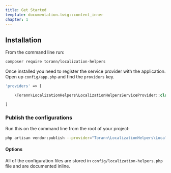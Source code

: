 ```yaml
---
title: Get Started
template: documentation.twig::content_inner
chapter: 1
---
```

## Installation

From the command line run:

```bash
composer require torann/localization-helpers
```

Once installed you need to register the service provider with the application. Open up `config/app.php` and find the `providers` key.

```php
'providers' => [

    \Torann\LocalizationHelpers\LocalizationHelpersServiceProvider::class,

]
```

### Publish the configurations

Run this on the command line from the root of your project:

```bash
php artisan vendor:publish --provider="Torann\LocalizationHelpers\LocalizationHelpersServiceProvider"
```

#### Options

All of the configuration files are stored in `config/localization-helpers.php` file and are documented inline.